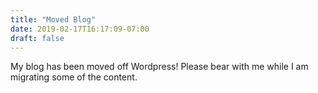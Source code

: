 ```yaml
---
title: "Moved Blog"
date: 2019-02-17T16:17:09-07:00
draft: false
---
```


My blog has been moved off Wordpress! Please bear with me while I am migrating some of the content.
